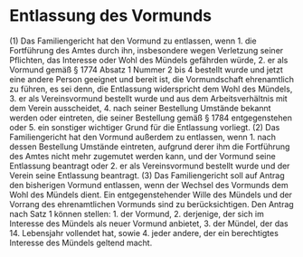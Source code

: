 # Entlassung des Vormunds

(1) Das Familiengericht hat den Vormund zu entlassen, wenn  1.
 die Fortführung des Amtes durch ihn, insbesondere wegen Verletzung seiner Pflichten, das Interesse oder Wohl des Mündels gefährden würde,
 2.
 er als Vormund gemäß § 1774 Absatz 1 Nummer 2 bis 4 bestellt wurde und jetzt eine andere Person geeignet und bereit ist, die Vormundschaft ehrenamtlich zu führen, es sei denn, die Entlassung widerspricht dem Wohl des Mündels,
 3.
 er als Vereinsvormund bestellt wurde und aus dem Arbeitsverhältnis mit dem Verein ausscheidet,
 4.
 nach seiner Bestellung Umstände bekannt werden oder eintreten, die seiner Bestellung gemäß § 1784 entgegenstehen oder
 5.
 ein sonstiger wichtiger Grund für die Entlassung vorliegt.
(2) Das Familiengericht hat den Vormund außerdem zu entlassen, wenn  1.
 nach dessen Bestellung Umstände eintreten, aufgrund derer ihm die Fortführung des Amtes nicht mehr zugemutet werden kann, und der Vormund seine Entlassung beantragt oder
 2.
 er als Vereinsvormund bestellt wurde und der Verein seine Entlassung beantragt.
(3) Das Familiengericht soll auf Antrag den bisherigen Vormund entlassen, wenn der Wechsel des Vormunds dem Wohl des Mündels dient. Ein entgegenstehender Wille des Mündels und der Vorrang des ehrenamtlichen Vormunds sind zu berücksichtigen. Den Antrag nach Satz 1 können stellen:  1.
 der Vormund,
 2.
 derjenige, der sich im Interesse des Mündels als neuer Vormund anbietet,
 3.
 der Mündel, der das 14. Lebensjahr vollendet hat, sowie
 4.
 jeder andere, der ein berechtigtes Interesse des Mündels geltend macht.
 

